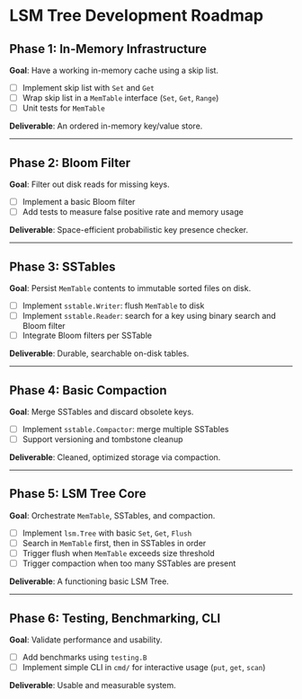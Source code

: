 # LSM Tree Development Roadmap

## Phase 1: In-Memory Infrastructure

**Goal**: Have a working in-memory cache using a skip list.

- [ ] Implement skip list with `Set` and `Get`
- [ ] Wrap skip list in a `MemTable` interface (`Set`, `Get`, `Range`)
- [ ] Unit tests for `MemTable`

**Deliverable**: An ordered in-memory key/value store.

---

## Phase 2: Bloom Filter

**Goal**: Filter out disk reads for missing keys.

- [ ] Implement a basic Bloom filter
- [ ] Add tests to measure false positive rate and memory usage

**Deliverable**: Space-efficient probabilistic key presence checker.

---

## Phase 3: SSTables

**Goal**: Persist `MemTable` contents to immutable sorted files on disk.

- [ ] Implement `sstable.Writer`: flush `MemTable` to disk
- [ ] Implement `sstable.Reader`: search for a key using binary search and Bloom filter
- [ ] Integrate Bloom filters per SSTable

**Deliverable**: Durable, searchable on-disk tables.

---

## Phase 4: Basic Compaction

**Goal**: Merge SSTables and discard obsolete keys.

- [ ] Implement `sstable.Compactor`: merge multiple SSTables
- [ ] Support versioning and tombstone cleanup

**Deliverable**: Cleaned, optimized storage via compaction.

---

## Phase 5: LSM Tree Core

**Goal**: Orchestrate `MemTable`, SSTables, and compaction.

- [ ] Implement `lsm.Tree` with basic `Set`, `Get`, `Flush`
- [ ] Search in `MemTable` first, then in SSTables in order
- [ ] Trigger flush when `MemTable` exceeds size threshold
- [ ] Trigger compaction when too many SSTables are present

**Deliverable**: A functioning basic LSM Tree.

---

## Phase 6: Testing, Benchmarking, CLI

**Goal**: Validate performance and usability.

- [ ] Add benchmarks using `testing.B`
- [ ] Implement simple CLI in `cmd/` for interactive usage (`put`, `get`, `scan`)

**Deliverable**: Usable and measurable system.